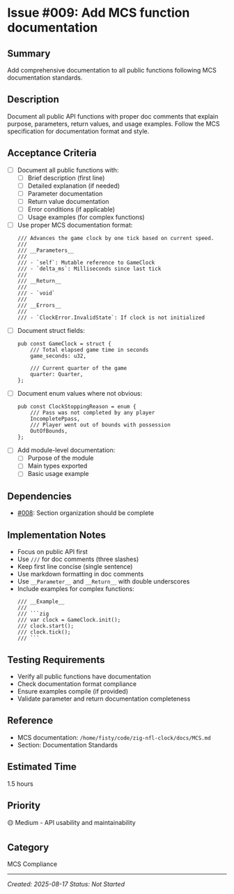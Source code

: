 # Issue #009: Add MCS function documentation

## Summary
Add comprehensive documentation to all public functions following MCS documentation standards.

## Description
Document all public API functions with proper doc comments that explain purpose, parameters, return values, and usage examples. Follow the MCS specification for documentation format and style.

## Acceptance Criteria
- [ ] Document all public functions with:
  - [ ] Brief description (first line)
  - [ ] Detailed explanation (if needed)
  - [ ] Parameter documentation
  - [ ] Return value documentation
  - [ ] Error conditions (if applicable)
  - [ ] Usage examples (for complex functions)
- [ ] Use proper MCS documentation format:
  ```zig
  /// Advances the game clock by one tick based on current speed.
  ///
  /// __Parameters__
  ///
  /// - `self`: Mutable reference to GameClock
  /// - `delta_ms`: Milliseconds since last tick
  ///
  /// __Return__
  ///
  /// - `void`
  ///
  /// __Errors__
  ///
  /// - `ClockError.InvalidState`: If clock is not initialized
  ```
- [ ] Document struct fields:
  ```zig
  pub const GameClock = struct {
      /// Total elapsed game time in seconds
      game_seconds: u32,
      
      /// Current quarter of the game
      quarter: Quarter,
  };
  ```
- [ ] Document enum values where not obvious:
  ```zig
  pub const ClockStoppingReason = enum {
      /// Pass was not completed by any player
      IncompletePpass,
      /// Player went out of bounds with possession
      OutOfBounds,
  };
  ```
- [ ] Add module-level documentation:
  - [ ] Purpose of the module
  - [ ] Main types exported
  - [ ] Basic usage example

## Dependencies
- [#008](008_implement_section_organization.md): Section organization should be complete

## Implementation Notes
- Focus on public API first
- Use `///` for doc comments (three slashes)
- Keep first line concise (single sentence)
- Use markdown formatting in doc comments
- Use `__Parameter__` and `__Return__` with double underscores
- Include examples for complex functions:
  ```zig
  /// __Example__
  ///
  /// ```zig
  /// var clock = GameClock.init();
  /// clock.start();
  /// clock.tick();
  /// ```
  ```

## Testing Requirements
- Verify all public functions have documentation
- Check documentation format compliance
- Ensure examples compile (if provided)
- Validate parameter and return documentation completeness

## Reference
- MCS documentation: `/home/fisty/code/zig-nfl-clock/docs/MCS.md`
- Section: Documentation Standards

## Estimated Time
1.5 hours

## Priority
🟡 Medium - API usability and maintainability

## Category
MCS Compliance

---
*Created: 2025-08-17*
*Status: Not Started*